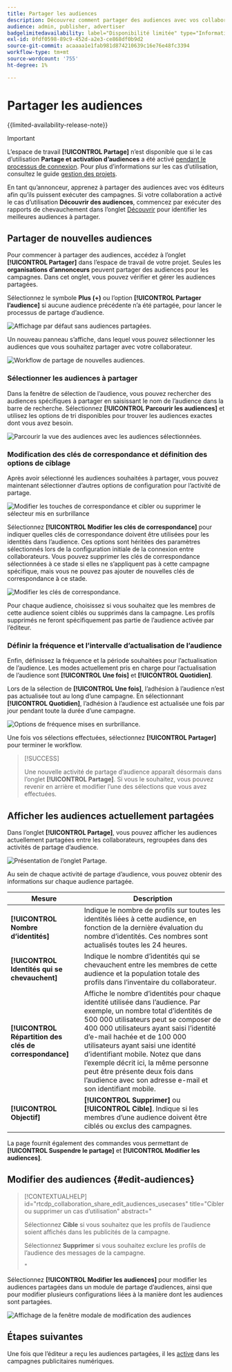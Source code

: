 ```yaml
---
title: Partager les audiences
description: Découvrez comment partager des audiences avec vos collaborateurs pour les campagnes publicitaires.
audience: admin, publisher, advertiser
badgelimitedavailability: label="Disponibilité limitée" type="Informative" url="https://helpx.adobe.com/legal/product-descriptions/real-time-customer-data-platform-collaboration.html newtab=true"
exl-id: 0fdf0598-89c9-452d-a2e3-ce868df0b9d2
source-git-commit: acaaaa1e1fab981d874210639c16e76e48fc3394
workflow-type: tm+mt
source-wordcount: '755'
ht-degree: 1%

---
```


# Partager les audiences

{{limited-availability-release-note}}

>[!IMPORTANT]
>
>L’espace de travail **[!UICONTROL Partage]** n’est disponible que si le cas d’utilisation **Partage et activation d’audiences** a été activé [pendant le processus de connexion](../connect/establishing-connections.md#connection-settings). Pour plus d’informations sur les cas d’utilisation, consultez le guide [gestion des projets](./manage-projects.md#project-use-cases).

En tant qu’annonceur, apprenez à partager des audiences avec vos éditeurs afin qu’ils puissent exécuter des campagnes. Si votre collaboration a activé le cas d’utilisation **Découvrir des audiences**, commencez par exécuter des rapports de chevauchement dans l’onglet [Découvrir](/help/guide/collaborate/discover.md) pour identifier les meilleures audiences à partager.

## Partager de nouvelles audiences

Pour commencer à partager des audiences, accédez à l’onglet **[!UICONTROL Partager]** dans l’espace de travail de votre projet. Seules les **organisations d’annonceurs** peuvent partager des audiences pour les campagnes. Dans cet onglet, vous pouvez vérifier et gérer les audiences partagées.

Sélectionnez le symbole **Plus (+)** ou l’option **[!UICONTROL Partager l’audience]** si aucune audience précédente n’a été partagée, pour lancer le processus de partage d’audience.

![Affichage par défaut sans audiences partagées.](/help/assets/collaborate/share/share-new-audiences.png)

Un nouveau panneau s’affiche, dans lequel vous pouvez sélectionner les audiences que vous souhaitez partager avec votre collaborateur.

![Workflow de partage de nouvelles audiences.](/help/assets/collaborate/share/share-audiences-workflow.png)

### Sélectionner les audiences à partager

Dans la fenêtre de sélection de l’audience, vous pouvez rechercher des audiences spécifiques à partager en saisissant le nom de l’audience dans la barre de recherche. Sélectionnez **[!UICONTROL Parcourir les audiences]** et utilisez les options de tri disponibles pour trouver les audiences exactes dont vous avez besoin.

![Parcourir la vue des audiences avec les audiences sélectionnées.](/help/assets/collaborate/share/browse-audiences-view.png)

### Modification des clés de correspondance et définition des options de ciblage

Après avoir sélectionné les audiences souhaitées à partager, vous pouvez maintenant sélectionner d’autres options de configuration pour l’activité de partage.

![Modifier les touches de correspondance et cibler ou supprimer le sélecteur mis en surbrillance](/help/assets/collaborate/share/match-keys-and-targeting.png)

Sélectionnez **[!UICONTROL Modifier les clés de correspondance]** pour indiquer quelles clés de correspondance doivent être utilisées pour les identités dans l’audience. Ces options sont héritées des paramètres sélectionnés lors de la configuration initiale de la connexion entre collaborateurs. Vous pouvez supprimer les clés de correspondance sélectionnées à ce stade si elles ne s’appliquent pas à cette campagne spécifique, mais vous ne pouvez pas ajouter de nouvelles clés de correspondance à ce stade.

![Modifier les clés de correspondance.](/help/assets/collaborate/share/update-match-keys.png)

Pour chaque audience, choisissez si vous souhaitez que les membres de cette audience soient ciblés ou supprimés dans la campagne. Les profils supprimés ne feront spécifiquement pas partie de l’audience activée par l’éditeur.

### Définir la fréquence et l’intervalle d’actualisation de l’audience

Enfin, définissez la fréquence et la période souhaitées pour l’actualisation de l’audience. Les modes actuellement pris en charge pour l’actualisation de l’audience sont **[!UICONTROL Une fois]** et **[!UICONTROL Quotidien]**.

Lors de la sélection de **[!UICONTROL Une fois]**, l’adhésion à l’audience n’est pas actualisée tout au long d’une campagne. En sélectionnant **[!UICONTROL Quotidien]**, l’adhésion à l’audience est actualisée une fois par jour pendant toute la durée d’une campagne.

![Options de fréquence mises en surbrillance.](/help/assets/collaborate/share/audience-refresh-frequency.png)

Une fois vos sélections effectuées, sélectionnez **[!UICONTROL Partager]** pour terminer le workflow.

>[!SUCCESS]
>
>Une nouvelle activité de partage d’audience apparaît désormais dans l’onglet **[!UICONTROL Partage]**. Si vous le souhaitez, vous pouvez revenir en arrière et modifier l’une des sélections que vous avez effectuées.

## Afficher les audiences actuellement partagées

Dans l’onglet **[!UICONTROL Partage]**, vous pouvez afficher les audiences actuellement partagées entre les collaborateurs, regroupées dans des activités de partage d’audience.

![Présentation de l’onglet Partage.](/help/assets/collaborate/share/share-tab-overview.png)

<!--

The banner at the top of the page shows figures across all audience sharing activities. 

![The hero banner in the sharing tab.](/help/assets/collaborate/share/share-hero-banner.png)


|Metric | Description |
|---------|----------|
| **[!UICONTROL Shared audiences]** | Indicates the number of audiences shared between collaborators in this project, across all audience sharing modules. |
| **[!UICONTROL Estimated addressable reach]** | Indicates the approximate number of profiles that you can reach across all the audiences that are currently shared in the project. [TODO: ADD INFORMATION ABOUT HOW THIS IS CALCULATED] |
| **[!UICONTROL Target identities]** | The number of identities across all audiences shared in this project for which you selected to target the profiles. |
| **[!UICONTROL Suppress identities]** | The number of identities across all audiences shared in this project for which you selected to suppress the profiles and thereby not target them in campaigns. |

-->

Au sein de chaque activité de partage d’audience, vous pouvez obtenir des informations sur chaque audience partagée.

| Mesure | Description |
|---------|----------|
| **[!UICONTROL Nombre d’identités]** | Indique le nombre de profils sur toutes les identités liées à cette audience, en fonction de la dernière évaluation du nombre d’identités. Ces nombres sont actualisés toutes les 24 heures. |
| **[!UICONTROL Identités qui se chevauchent]** | Indique le nombre d’identités qui se chevauchent entre les membres de cette audience et la population totale des profils dans l’inventaire du collaborateur. |
| **[!UICONTROL Répartition des clés de correspondance]** | Affiche le nombre d’identités pour chaque identité utilisée dans l’audience. Par exemple, un nombre total d’identités de 500 000 utilisateurs peut se composer de 400 000 utilisateurs ayant saisi l’identité d’e-mail hachée et de 100 000 utilisateurs ayant saisi une identité d’identifiant mobile. Notez que dans l’exemple décrit ici, la même personne peut être présente deux fois dans l’audience avec son adresse e-mail et son identifiant mobile. |
| **[!UICONTROL Objectif]** | **[!UICONTROL Supprimer]** ou **[!UICONTROL Cible]**. Indique si les membres d’une audience doivent être ciblés ou exclus des campagnes. |

La page fournit également des commandes vous permettant de **[!UICONTROL Suspendre le partage]** et **[!UICONTROL Modifier les audiences]**.

## Modifier des audiences {#edit-audiences}

>[!CONTEXTUALHELP]
>id="rtcdp_collaboration_share_edit_audiences_usecases"
>title="Cibler ou supprimer un cas d’utilisation"
>abstract="<p>Sélectionnez **Cible** si vous souhaitez que les profils de l’audience soient affichés dans les publicités de la campagne.</p> <p>Sélectionnez **Supprimer** si vous souhaitez exclure les profils de l’audience des messages de la campagne.</p>"

Sélectionnez **[!UICONTROL Modifier les audiences]** pour modifier les audiences partagées dans un module de partage d’audiences, ainsi que pour modifier plusieurs configurations liées à la manière dont les audiences sont partagées.

![Affichage de la fenêtre modale de modification des audiences](/help/assets/collaborate/share/edit-audiences-modal.png)

<!--

Search for audiences that you want to add to the sharing module. 

For each audience, you can select whether you'd like to target or suppress those profiles in campaigns. 

To remove an audience from the sharing module, select the trash can icon [TODO: add spectrum icon and folder].

Select how often you would like the audience membership to be refreshed and the date range within which you want the membership of the audience to be refreshed. 

TODO: are there any limitations for frequency in the M1 release?

-->

## Étapes suivantes

Une fois que l’éditeur a reçu les audiences partagées, il les [active](/help/guide/collaborate/activate.md) dans les campagnes publicitaires numériques.
